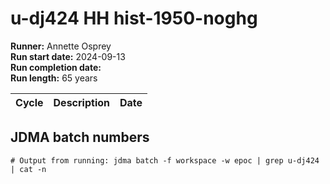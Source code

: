 # u-dj424 HH hist-1950-noghg

**Runner:** Annette Osprey  
**Run start date:**  2024-09-13  
**Run completion date:**   
**Run length:** 65 years   

| Cycle | Description | Date |
| --- | --- | --- |

## JDMA batch numbers
```
# Output from running: jdma batch -f workspace -w epoc | grep u-dj424 | cat -n

```
